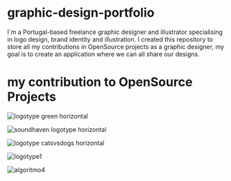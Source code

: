 # graphic-design-portfolio
I´m a Portugal-based freelance graphic designer and illustrator specialising in logo design, brand identity and illustration.
I created this repository to store all my contributions in OpenSource projects as a graphic designer, my goal is to create an application where we can all share our designs.




# my contribution to OpenSource Projects

![logotype green horizontal](https://user-images.githubusercontent.com/34600369/39625317-c5b9d6ae-4f94-11e8-8643-e55857670fc9.png)

![soundhaven logotype horizontal](https://user-images.githubusercontent.com/34600369/39625115-efc30d4a-4f93-11e8-9a4f-a704b550b02a.png)

![logotype catsvsdogs horizontal](https://user-images.githubusercontent.com/34600369/39625253-8b12bc00-4f94-11e8-853a-7646dc11049a.png)

![logotype1](https://user-images.githubusercontent.com/34600369/39625275-a051c804-4f94-11e8-8d18-eefe0685adf3.png)

![algoritmo4](https://user-images.githubusercontent.com/34600369/39643336-5cb6326e-4fcc-11e8-905b-673464bfa5c5.png)
